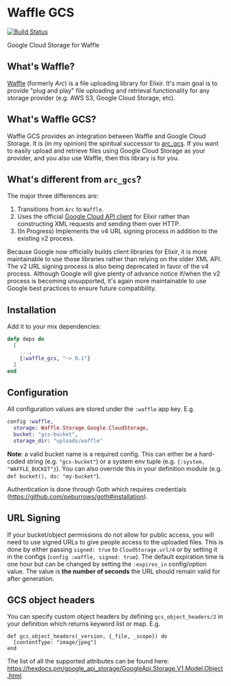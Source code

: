 # Waffle GCS

[![Build Status](https://travis-ci.org/kolorahl/waffle_gcs.svg?branch=master)](https://travis-ci.org/kolorahl/waffle_gcs)

Google Cloud Storage for Waffle

## What's Waffle?

[Waffle](https://github.com/elixir-waffle/waffle) (formerly _Arc_) is a file
uploading library for Elixir. It's main goal is to provide "plug and play" file
uploading and retrieval functionality for any storage provider (e.g. AWS S3,
Google Cloud Storage, etc).

## What's Waffle GCS?

Waffle GCS provides an integration between Waffle and Google Cloud Storage. It
is (in my opinion) the spiritual successor to
[arc_gcs](https://github.com/martide/arc_gcs). If you want to easily upload and
retrieve files using Google Cloud Storage as your provider, and you also use
Waffle, then this library is for you.

## What's different from `arc_gcs`?

The major three differences are:

1. Transitions from `Arc` to `Waffle`.
2. Uses the official
[Google Cloud API client](https://hex.pm/packages/google_api_storage) for Elixir
rather than constructing XML requests and sending them over HTTP.
3. (In Progress) Implements the v4 URL signing process in addition to the existing v2 process.

Because Google now officially builds client libraries for Elixir, it is more
maintainable to use those libraries rather than relying on the older XML API.
The v2 URL signing process is also being deprecated in favor of the v4 process.
Although Google will give plenty of advance notice if/when the v2 process is
becoming unsupported, it's again more maintainable to use Google best practices
to ensure future compatibility.

## Installation

Add it to your mix dependencies:

```elixir
defp deps do
  [
    ...,
    {:waffle_gcs, "~> 0.1"}
  ]
end
```

## Configuration

All configuration values are stored under the `:waffle` app key. E.g.

```elixir
config :waffle,
  storage: Waffle.Storage.Google.CloudStorage,
  bucket: "gcs-bucket",
  storage_dir: "uploads/waffle"
```

**Note**: a valid bucket name is a required config. This can either be a
hard-coded string (e.g. `"gcs-bucket"`) or a system env tuple (e.g.
`{:system, "WAFFLE_BUCKET"}`). You can also override this in your definition
module (e.g. `def bucket(), do: "my-bucket"`).

Authentication is done through Goth which requires credentials (https://github.com/peburrows/goth#installation).

## URL Signing

If your bucket/object permissions do not allow for public access, you will need
to use signed URLs to give people access to the uploaded files. This is done by
either passing `signed: true` to `CloudStorage.url/4` or by setting it in the
configs (`config :waffle, signed: true`). The default expiration time is one
hour but can be changed by setting the `:expires_in` config/option value. The
value is **the number of seconds** the URL should remain valid for after
generation.

## GCS object headers

You can specify custom object headers by defining `gcs_object_headers/2` in your definition which returns keyword list or map. E.g.

```
def gcs_object_headers(_version, {_file, _scope}) do
  [contentType: "image/jpeg"]
end
```

The list of all the supported attributes can be found here: https://hexdocs.pm/google_api_storage/GoogleApi.Storage.V1.Model.Object.html.
